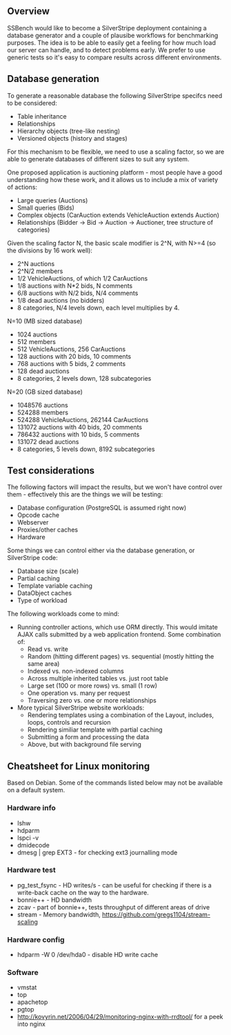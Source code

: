 ## Overview ##

SSBench would like to become a SilverStripe deployment containing a database generator and a couple of plausibe workflows for benchmarking purposes. The idea is to be able to easily get a feeling for how much load our server can handle, and to detect problems early. We prefer to use generic tests so it's easy to compare results across different environments.

## Database generation ##

To generate a reasonable database the following SilverStripe specifcs need to be considered:

* Table inheritance
* Relationships
* Hierarchy objects (tree-like nesting)
* Versioned objects (history and stages)

For this mechanism to be flexible, we need to use a scaling factor, so we are able to generate databases of different sizes to suit any system.

One proposed application is auctioning platform - most people have a good understanding how these work, and it allows us to include a mix of variety of actions:

* Large queries (Auctions)
* Small queries (Bids)
* Complex objects (CarAuction extends VehicleAuction extends Auction)
* Relationships (Bidder -> Bid -> Auction -> Auctioner, tree structure of categories)

Given the scaling factor N, the basic scale modifier is 2^N, with N>=4 (so the divisions by 16 work well):

* 2^N auctions
* 2^N/2 members
* 1/2 VehicleAuctions, of which 1/2 CarAuctions
* 1/8 auctions with N*2 bids, N comments
* 6/8 auctions with N/2 bids, N/4 comments
* 1/8 dead auctions (no bidders)
* 8 categories, N/4 levels down, each level multiplies by 4.

N=10 (MB sized database)
* 1024 auctions
* 512 members
* 512 VehicleAuctions, 256 CarAuctions
* 128 auctions with 20 bids, 10 comments
* 768 auctions with 5 bids, 2 comments
* 128 dead auctions
* 8 categories, 2 levels down, 128 subcategories

N=20 (GB sized database)
* 1048576 auctions
* 524288 members
* 524288 VehicleAuctions, 262144 CarAuctions
* 131072 auctions with 40 bids, 20 comments
* 786432 auctions with 10 bids, 5 comments
* 131072 dead auctions
* 8 categories, 5 levels down, 8192 subcategories

## Test considerations ##

The following factors will impact the results, but we won't have control over them - effectively this are the things we will be testing:

* Database configuration (PostgreSQL is assumed right now)
* Opcode cache
* Webserver
* Proxies/other caches
* Hardware

Some things we can control either via the database generation, or SilverStripe code:

* Database size (scale)
* Partial caching
* Template variable caching
* DataObject caches
* Type of workload

The following workloads come to mind:

* Running controller actions, which use ORM directly. This would imitate AJAX calls submitted by a web application frontend. Some combination of:
  * Read vs. write
  * Random (hitting different pages) vs. sequential (mostly hitting the same area)
  * Indexed vs. non-indexed columns
  * Across multiple inherited tables vs. just root table
  * Large set (100 or more rows) vs. small (1 row)
  * One operation vs. many per request
  * Traversing zero vs. one or more relationships
* More typical SilverStripe website workloads:
  * Rendering templates using a combination of the Layout, includes, loops, controls and recursion
  * Rendering similiar template with partial caching
  * Submitting a form and processing the data
  * Above, but with background file serving

## Cheatsheet for Linux monitoring

Based on Debian. Some of the commands listed below may not be available on a default system.

### Hardware info

* lshw
* hdparm
* lspci -v
* dmidecode
* dmesg | grep EXT3 - for checking ext3 journalling mode

### Hardware test

* pg_test_fsync - HD writes/s - can be useful for checking if there is a write-back cache on the way to the hardware.
* bonnie++ - HD bandwidth
* zcav - part of bonnie++, tests throughput of different areas of drive
* stream - Memory bandwidth, https://github.com/gregs1104/stream-scaling

### Hardware config

* hdparm -W 0 /dev/hda0 - disable HD write cache

### Software

* vmstat
* top
* apachetop
* pgtop
* http://kovyrin.net/2006/04/29/monitoring-nginx-with-rrdtool/ for a peek into nginx
